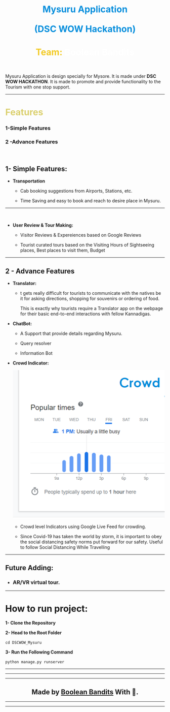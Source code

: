 <h1 style="text-align:center;color:#008EDC">Mysuru Application

(DSC WOW Hackathon)</h1>

<h1 style="text-align:center;color:#F2CA25">Team: <span style="color:white">Boolean Bandits </span></h1>

<br/>


Mysuru Application is design specially for Mysore. It is made under **DSC WOW HACKATHON**. It is made to promote and provide functionality to the Tourism with one stop support.

***
<h1 style="color:#DBD06F">Features </h1>

<h3>1-Simple Features</h3>
<h3>2 -Advance Features </h3>

<br/>

## **1- Simple Features:**

* <span>**Transportation**</span>
  
  * Cab booking suggestions  from Airports,   Stations, etc.

  * Time Saving and easy to book and reach to desire place in Mysuru.


****
<br/>

* **User Review & Tour Making:**
   
   * Visitor Reviews & Expereiences based on Google Reviews 


   * Tourist curated tours based on the Visiting Hours of Sightseeing places, Best places to visit them, Budget   

   




***

## **2 - Advance Features**

  * **Translator:**
     
     * t gets really difficult for tourists to communicate with the natives be it for asking directions, shopping for souvenirs or ordering of food.
 
          This is exactly why tourists require a Translator app on the webpage for their basic end-to-end interactions with fellow Kannadigas.




* **ChatBot:**
    
    * A Support that provide details regarding Mysuru.

    * Query resolver

    * Information Bot




 * **Crowd Indicator:**
   
   <img src="crowd.png">
     
     * Crowd level Indicators using Google Live Feed for crowding.

    * Since Covid-19 has taken the world by storm, it is important to obey the social distancing safety norms put forward for our safety.
     Useful to follow  Social Distancing While Travelling





***

## **Future Adding:**
* ### **AR/VR virtual tour.**

***

# How to run project:

**1- Clone the Repository**

**2- Head to the Root Folder**
```
cd DSCWOW_Mysuru
```

**3- Run the Following Command**
```
python manage.py runserver
```




***
   ***
   ***

   **<h2 align="center"> Made by <a href="https://github.com/Rishabhc711/DSCWOW_Boolean-Bandits">Boolean Bandits</a> With 💜. </h2>**

***
***